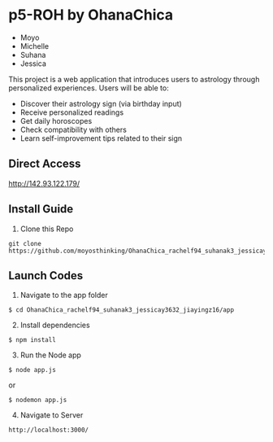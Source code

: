 # p5-ROH by OhanaChica

- Moyo
- Michelle
- Suhana
- Jessica

This project is a web application that introduces users to astrology through personalized experiences. Users will be able to:
- Discover their astrology sign (via birthday input)
- Receive personalized readings
- Get daily horoscopes
- Check compatibility with others
- Learn self-improvement tips related to their sign

## Direct Access
http://142.93.122.179/

## Install Guide
1. Clone this Repo
```
git clone https://github.com/moyosthinking/OhanaChica_rachelf94_suhanak3_jessicay3632_jiayingz16.git
```

## Launch Codes

1. Navigate to the app folder
```
$ cd OhanaChica_rachelf94_suhanak3_jessicay3632_jiayingz16/app
```
2. Install dependencies
```
$ npm install
```
3. Run the Node app
```
$ node app.js
```
or
```
$ nodemon app.js
```
4. Navigate to Server
```
http://localhost:3000/
```